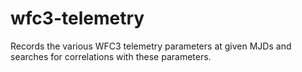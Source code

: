# wfc3-telemetry

Records the various WFC3 telemetry parameters at given MJDs and searches for correlations with these parameters.